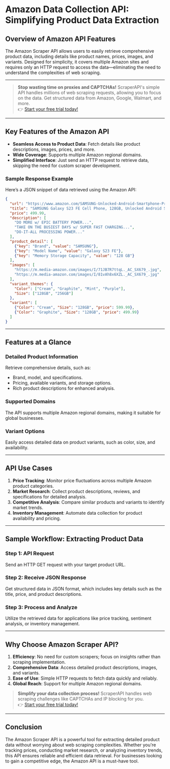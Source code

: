 
# Amazon Data Collection API: Simplifying Product Data Extraction

## Overview of Amazon API Features

The Amazon Scraper API allows users to easily retrieve comprehensive product data, including details like product names, prices, images, and variants. Designed for simplicity, it covers multiple Amazon sites and requires only an HTTP request to access the data—eliminating the need to understand the complexities of web scraping.

---

> **Stop wasting time on proxies and CAPTCHAs!** ScraperAPI's simple API handles millions of web scraping requests, allowing you to focus on the data. Get structured data from Amazon, Google, Walmart, and more.  
👉 [Start your free trial today!](https://bit.ly/Scraperapi)

---

## Key Features of the Amazon API

- **Seamless Access to Product Data**: Fetch details like product descriptions, images, prices, and more.
- **Wide Coverage**: Supports multiple Amazon regional domains.
- **Simplified Interface**: Just send an HTTP request to retrieve data, skipping the need for custom scraper development.

### Sample Response Example

Here’s a JSON snippet of data retrieved using the Amazon API:

```json
{
  "url": "https://www.amazon.com/SAMSUNG-Unlocked-Android-Smartphone-Processor/dp/B0CD99XXQY",
  "title": "SAMSUNG Galaxy S23 FE Cell Phone, 128GB, Unlocked Android Smartphone...",
  "price": 499.99,
  "description": [
    "DO MORE w/ EPIC BATTERY POWER...",
    "TAKE ON THE BUSIEST DAYS w/ SUPER FAST CHARGING...",
    "DO-IT-ALL PROCESSING POWER..."
  ],
  "product_detail": [
    {"key": "Brand", "value": "SAMSUNG"},
    {"key": "Model Name", "value": "Galaxy S23 FE"},
    {"key": "Memory Storage Capacity", "value": "128 GB"}
  ],
  "images": [
    "https://m.media-amazon.com/images/I/71JB7R7ttqL._AC_SX679_.jpg",
    "https://m.media-amazon.com/images/I/81vAh8x6XZL._AC_SX679_.jpg"
  ],
  "variant_themes": {
    "Color": ["Cream", "Graphite", "Mint", "Purple"],
    "Size": ["128GB", "256GB"]
  },
  "variant": [
    {"Color": "Cream", "Size": "128GB", "price": 599.99},
    {"Color": "Graphite", "Size": "128GB", "price": 499.99}
  ]
}
```

---

## Features at a Glance

### Detailed Product Information
Retrieve comprehensive details, such as:
- Brand, model, and specifications.
- Pricing, available variants, and storage options.
- Rich product descriptions for enhanced analysis.

### Supported Domains
The API supports multiple Amazon regional domains, making it suitable for global businesses.

### Variant Options
Easily access detailed data on product variants, such as color, size, and availability.

---

## API Use Cases

1. **Price Tracking**: Monitor price fluctuations across multiple Amazon product categories.
2. **Market Research**: Collect product descriptions, reviews, and specifications for detailed analysis.
3. **Competitive Analysis**: Compare similar products and variants to identify market trends.
4. **Inventory Management**: Automate data collection for product availability and pricing.

---

## Sample Workflow: Extracting Product Data

### Step 1: API Request
Send an HTTP GET request with your target product URL.

### Step 2: Receive JSON Response
Get structured data in JSON format, which includes key details such as the title, price, and product descriptions.

### Step 3: Process and Analyze
Utilize the retrieved data for applications like price tracking, sentiment analysis, or inventory management.

---

## Why Choose Amazon Scraper API?

1. **Efficiency**: No need for custom scrapers; focus on insights rather than scraping implementation.
2. **Comprehensive Data**: Access detailed product descriptions, images, and variants.
3. **Ease of Use**: Simple HTTP requests to fetch data quickly and reliably.
4. **Global Reach**: Support for multiple Amazon regional domains.

> **Simplify your data collection process!** ScraperAPI handles web scraping challenges like CAPTCHAs and IP blocking for you.  
👉 [Start your free trial today!](https://bit.ly/Scraperapi)

---

## Conclusion

The Amazon Scraper API is a powerful tool for extracting detailed product data without worrying about web scraping complexities. Whether you're tracking prices, conducting market research, or analyzing inventory trends, this API ensures reliable and efficient data retrieval. For businesses looking to gain a competitive edge, the Amazon API is a must-have tool.


